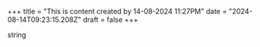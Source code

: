 +++
title = "This is content created by 14-08-2024 11:27PM"
date = "2024-08-14T09:23:15.208Z"
draft = false
+++

  string
        